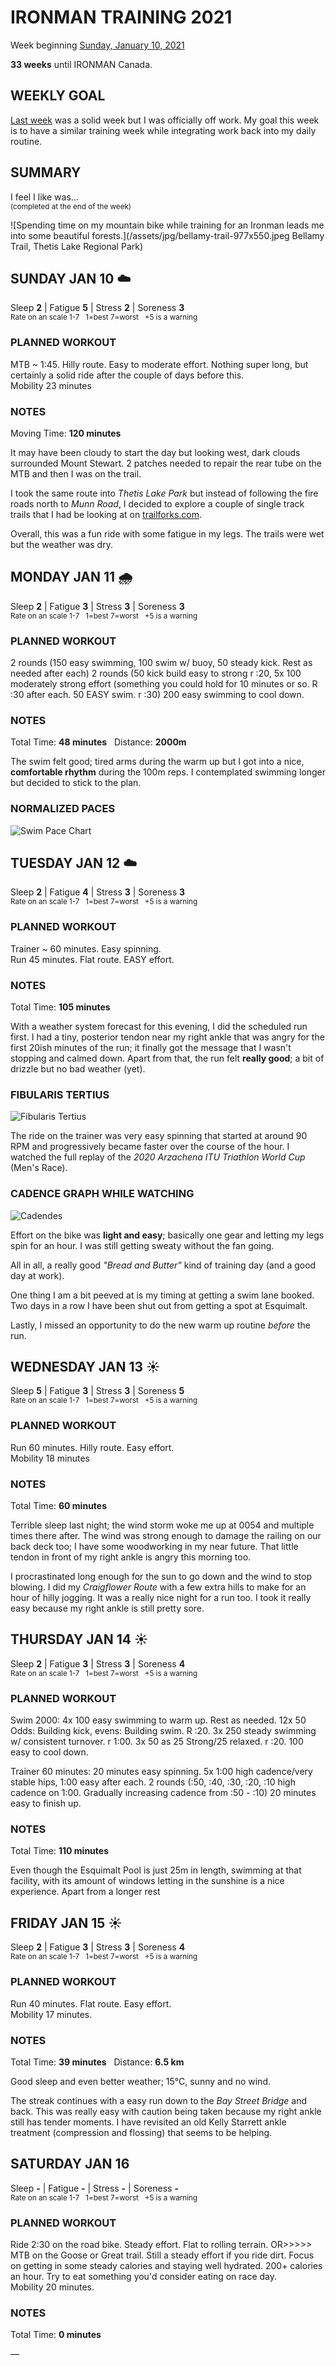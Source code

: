 # IRONMAN TRAINING 2021
Week beginning [Sunday, January 10, 2021](javascript:flick('sun');)

**33 weeks** until IRONMAN Canada.

## WEEKLY GOAL
[Last week](ironman2021-34weeksout) was a solid week but I was officially off work.  My goal this week is to have a similar training week while integrating work back into my daily routine.

## SUMMARY
I feel I like was...  
<sup>(completed at the end of the week)</sup>
<!--OVERTRAINING|ON THE EDGE|STAYING CONSISTENT|LAGGING A BIT-->

![Spending time on my mountain bike while training for an Ironman leads me into some beautiful forests.](/assets/jpg/bellamy-trail-977x550.jpeg Bellamy Trail, Thetis Lake Regional Park)

## SUNDAY JAN 10 ☁️
Sleep **2** | Fatigue **5** | Stress **2** | Soreness **3**  
<sup>Rate on an scale 1-7 &nbsp; 1=best 7=worst &nbsp; +5 is a warning</sup>

### PLANNED WORKOUT
MTB ~ 1:45. Hilly route. Easy to moderate effort. Nothing super long, but certainly a solid ride after the couple of days before this.  
Mobility 23 minutes

### NOTES
Moving Time: **120 minutes**

It may have been cloudy to start the day but looking west, dark clouds surrounded Mount Stewart.  2 patches needed to repair the rear tube on the MTB and then I was on the trail.

I took the same route into _Thetis Lake Park_ but instead of following the fire roads north to _Munn Road_, I decided to explore a couple of single track trails that I had be looking at on <a href="https://www.trailforks.com/trails/electric-avenue-101420/" target="_blank" rel="noreferrer">trailforks.com</a>. 

Overall, this was a fun ride with some fatigue in my legs.  The trails were wet but the weather was dry.

<!---->
## MONDAY JAN 11 🌧
Sleep **2** | Fatigue **3** | Stress **3** | Soreness **3**  
<sup>Rate on an scale 1-7 &nbsp; 1=best 7=worst &nbsp; +5 is a warning</sup>

### PLANNED WORKOUT
2 rounds (150 easy swimming, 100 swim w/ buoy, 50 steady kick. Rest as needed after each)
2 rounds (50 kick build easy to strong r :20, 5x 100 moderately strong effort (something you could hold for 10 minutes or so. R :30 after each. 50 EASY swim. r :30) 200 easy swimming to cool down.

### NOTES
Total Time: **48 minutes** &nbsp; Distance: **2000m**

The swim felt good; tired arms during the warm up but I got into a nice, **comfortable rhythm** during the 100m reps.  I contemplated swimming longer but decided to stick to the plan.

### NORMALIZED PACES
![Swim Pace Chart](/assets/jpg/swim-20210111.jpeg?v2)

<!---->
## TUESDAY JAN 12 ☁️
Sleep **2** | Fatigue **4** | Stress **3** | Soreness **3**  
<sup>Rate on an scale 1-7 &nbsp; 1=best 7=worst &nbsp; +5 is a warning</sup>

### PLANNED WORKOUT
Trainer ~ 60 minutes. Easy spinning.  
Run 45 minutes. Flat route. EASY effort.

### NOTES
Total Time: **105 minutes**

With a weather system forecast for this evening, I did the scheduled run first.  I had a tiny, posterior tendon near my right ankle that was angry for the first 20ish minutes of the run; it finally got the message that I wasn't stopping and calmed down.  Apart from that, the run felt **really good**; a bit of drizzle but no bad weather (yet).

### FIBULARIS TERTIUS
![Fibularis Tertius](/assets/jpg/ankle-20210112.jpeg?v2)
<!---->
The ride on the trainer was very easy spinning that started at around 90 RPM and progressively became faster over the course of the hour.  I watched the full replay of the _2020 Arzachena ITU Triathlon World Cup_ (Men's Race).

### CADENCE GRAPH WHILE WATCHING
![Cadendes](/assets/jpg/cadence-20210112.jpeg)

Effort on the bike was **light and easy**; basically one gear and letting my legs spin for an hour.  I was still getting sweaty without the fan going.

All in all, a really good _"Bread and Butter"_ kind of training day (and a good day at work).

One thing I am a bit peeved at is my timing at getting a swim lane booked.  Two days in a row I have been shut out from getting a spot at Esquimalt.

Lastly, I missed an opportunity to do the new warm up routine _before_ the run.

<!---->
## WEDNESDAY JAN 13 ☀️
Sleep **5** | Fatigue **3** | Stress **3** | Soreness **5**  
<sup>Rate on an scale 1-7 &nbsp; 1=best 7=worst &nbsp; +5 is a warning</sup>

### PLANNED WORKOUT
Run 60 minutes. Hilly route. Easy effort.  
Mobility 18 minutes

### NOTES
Total Time: **60 minutes**

Terrible sleep last night; the wind storm woke me up at 0054 and multiple times there after.  The wind was strong enough to damage the railing on our back deck too; I have some woodworking in my near future.  That little tendon in front of my right ankle is angry this morning too.

I procrastinated long enough for the sun to go down and the wind to stop blowing.  I did my _Craigflower Route_ with a few extra hills to make for an hour of hilly jogging.  It was a really nice night for a run too.  I took it really easy because my right ankle is still pretty sore.

<!---->
## THURSDAY JAN 14 ☀️
Sleep **2** | Fatigue **3** | Stress **3** | Soreness **4**  
<sup>Rate on an scale 1-7 &nbsp; 1=best 7=worst &nbsp; +5 is a warning</sup>

### PLANNED WORKOUT
Swim 2000: 4x 100 easy swimming to warm up. Rest as needed. 12x 50 Odds: Building kick, evens: Building swim. R :20. 3x 250 steady swimming w/ consistent turnover. r 1:00. 3x 50 as 25 Strong/25 relaxed. r :20. 100 easy to cool down.

Trainer 60 minutes: 20 minutes easy spinning. 5x 1:00 high cadence/very stable hips, 1:00 easy after each. 2 rounds (:50, :40, :30, :20, :10 high cadence on 1:00. Gradually increasing cadence from :50 - :10) 20 minutes easy to finish up.

### NOTES
Total Time: **110 minutes**

Even though the Esquimalt Pool is just 25m in length, swimming at that facility, with its amount of windows letting in the sunshine is a nice experience.  Apart from a longer rest 


<!---->
## FRIDAY JAN 15 ☀️
Sleep **2** | Fatigue **3** | Stress **3** | Soreness **4**  
<sup>Rate on an scale 1-7 &nbsp; 1=best 7=worst &nbsp; +5 is a warning</sup>

### PLANNED WORKOUT
Run 40 minutes. Flat route. Easy effort.  
Mobility 17 minutes.

### NOTES
Total Time: **39 minutes** &nbsp; Distance: **6.5 km**

Good sleep and even better weather; 15°C, sunny and no wind.

The streak continues with a easy run down to the _Bay Street Bridge_ and back.  This was really easy with caution being taken because my right ankle still has tender moments.  I have revisited an old Kelly Starrett ankle treatment (compression and flossing) that seems to be helping.

<!---->
## SATURDAY JAN 16
Sleep **-** | Fatigue **-** | Stress **-** | Soreness **-**  
<sup>Rate on an scale 1-7 &nbsp; 1=best 7=worst &nbsp; +5 is a warning</sup>

### PLANNED WORKOUT
Ride 2:30 on the road bike. Steady effort. Flat to rolling terrain. OR>>>>> MTB on the Goose or Great trail. Still a steady effort if you ride dirt.  Focus on getting in some steady calories and staying well hydrated. 200+ calories an hour. Try to eat something you'd consider eating on race day.   
Mobility 20 minutes.

### NOTES
Total Time: **0 minutes**

&mdash;